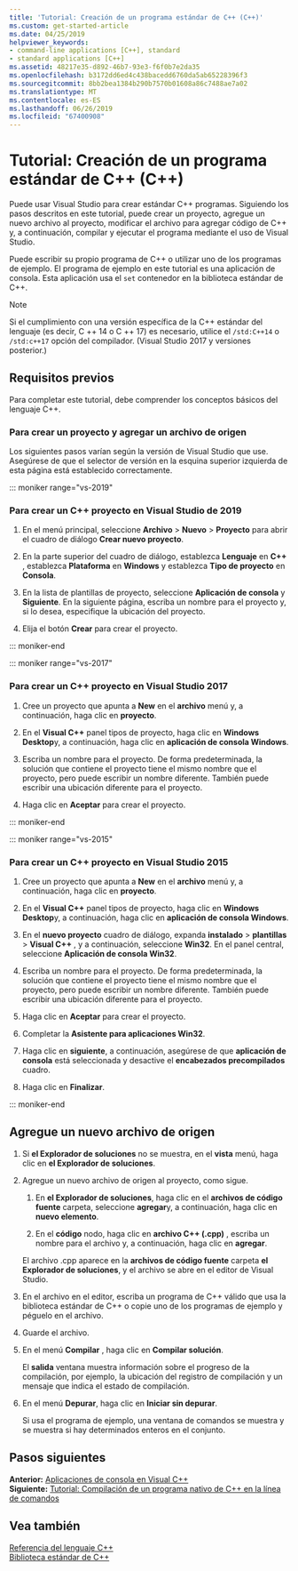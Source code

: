 ```yaml
---
title: 'Tutorial: Creación de un programa estándar de C++ (C++)'
ms.custom: get-started-article
ms.date: 04/25/2019
helpviewer_keywords:
- command-line applications [C++], standard
- standard applications [C++]
ms.assetid: 48217e35-d892-46b7-93e3-f6f0b7e2da35
ms.openlocfilehash: b3172dd6ed4c438bacedd6760da5ab65228396f3
ms.sourcegitcommit: 8bb2bea1384b290b7570b01608a86c7488ae7a02
ms.translationtype: MT
ms.contentlocale: es-ES
ms.lasthandoff: 06/26/2019
ms.locfileid: "67400908"
---
```

# <a name="walkthrough-creating-a-standard-c-program-c"></a>Tutorial: Creación de un programa estándar de C++ (C++)

Puede usar Visual Studio para crear estándar C++ programas. Siguiendo los pasos descritos en este tutorial, puede crear un proyecto, agregue un nuevo archivo al proyecto, modificar el archivo para agregar código de C++ y, a continuación, compilar y ejecutar el programa mediante el uso de Visual Studio.

Puede escribir su propio programa de C++ o utilizar uno de los programas de ejemplo. El programa de ejemplo en este tutorial es una aplicación de consola. Esta aplicación usa el `set` contenedor en la biblioteca estándar de C++.

> [!NOTE]
> Si el cumplimiento con una versión específica de la C++ estándar del lenguaje (es decir, C ++ 14 o C ++ 17) es necesario, utilice el `/std:C++14` o `/std:c++17` opción del compilador. (Visual Studio 2017 y versiones posterior.)

## <a name="prerequisites"></a>Requisitos previos

Para completar este tutorial, debe comprender los conceptos básicos del lenguaje C++.

### <a name="to-create-a-project-and-add-a-source-file"></a>Para crear un proyecto y agregar un archivo de origen

Los siguientes pasos varían según la versión de Visual Studio que use. Asegúrese de que el selector de versión en la esquina superior izquierda de esta página está establecido correctamente.

::: moniker range="vs-2019"

### <a name="to-create-a-c-project-in-visual-studio-2019"></a>Para crear un C++ proyecto en Visual Studio de 2019

1. En el menú principal, seleccione **Archivo** > **Nuevo** > **Proyecto** para abrir el cuadro de diálogo **Crear nuevo proyecto**.

1. En la parte superior del cuadro de diálogo, establezca **Lenguaje** en **C++** , establezca **Plataforma** en **Windows** y establezca **Tipo de proyecto** en **Consola**. 

1. En la lista de plantillas de proyecto, seleccione **Aplicación de consola** y **Siguiente**. En la siguiente página, escriba un nombre para el proyecto y, si lo desea, especifique la ubicación del proyecto.

1. Elija el botón **Crear** para crear el proyecto.

::: moniker-end

::: moniker range="vs-2017"

### <a name="to-create-a-c-project-in-visual-studio-2017"></a>Para crear un C++ proyecto en Visual Studio 2017

1. Cree un proyecto que apunta a **New** en el **archivo** menú y, a continuación, haga clic en **proyecto**.

1. En el **Visual C++** panel tipos de proyecto, haga clic en **Windows Desktop**y, a continuación, haga clic en **aplicación de consola Windows**.

1. Escriba un nombre para el proyecto. De forma predeterminada, la solución que contiene el proyecto tiene el mismo nombre que el proyecto, pero puede escribir un nombre diferente. También puede escribir una ubicación diferente para el proyecto.

1. Haga clic en **Aceptar** para crear el proyecto.

::: moniker-end

::: moniker range="vs-2015"

### <a name="to-create-a-c-project-in-visual-studio-2015"></a>Para crear un C++ proyecto en Visual Studio 2015

1. Cree un proyecto que apunta a **New** en el **archivo** menú y, a continuación, haga clic en **proyecto**.

1. En el **Visual C++** panel tipos de proyecto, haga clic en **Windows Desktop**y, a continuación, haga clic en **aplicación de consola Windows**.

1. En el **nuevo proyecto** cuadro de diálogo, expanda **instalado** > **plantillas** > **Visual C++** , y a continuación, seleccione **Win32**. En el panel central, seleccione **Aplicación de consola Win32**.

1. Escriba un nombre para el proyecto. De forma predeterminada, la solución que contiene el proyecto tiene el mismo nombre que el proyecto, pero puede escribir un nombre diferente. También puede escribir una ubicación diferente para el proyecto.

1. Haga clic en **Aceptar** para crear el proyecto.

1. Completar la **Asistente para aplicaciones Win32**. 

1. Haga clic en **siguiente**, a continuación, asegúrese de que **aplicación de consola** está seleccionada y desactive el **encabezados precompilados** cuadro. 

1. Haga clic en **Finalizar**.

::: moniker-end

## <a name="add-a-new-source-file"></a>Agregue un nuevo archivo de origen

1. Si **el Explorador de soluciones** no se muestra, en el **vista** menú, haga clic en **el Explorador de soluciones**.

1. Agregue un nuevo archivo de origen al proyecto, como sigue.

   1. En **el Explorador de soluciones**, haga clic en el **archivos de código fuente** carpeta, seleccione **agregar**y, a continuación, haga clic en **nuevo elemento**.

   1. En el **código** nodo, haga clic en **archivo C++ (.cpp)** , escriba un nombre para el archivo y, a continuación, haga clic en **agregar**.

   El archivo .cpp aparece en la **archivos de código fuente** carpeta **el Explorador de soluciones**, y el archivo se abre en el editor de Visual Studio.

1. En el archivo en el editor, escriba un programa de C++ válido que usa la biblioteca estándar de C++ o copie uno de los programas de ejemplo y péguelo en el archivo.

1. Guarde el archivo.

1. En el menú **Compilar** , haga clic en **Compilar solución**.

   El **salida** ventana muestra información sobre el progreso de la compilación, por ejemplo, la ubicación del registro de compilación y un mensaje que indica el estado de compilación.

1. En el menú **Depurar**, haga clic en **Iniciar sin depurar**.

   Si usa el programa de ejemplo, una ventana de comandos se muestra y se muestra si hay determinados enteros en el conjunto.

## <a name="next-steps"></a>Pasos siguientes

**Anterior:** [Aplicaciones de consola en Visual C++](../windows/console-applications-in-visual-cpp.md)<br/>
**Siguiente:** [Tutorial: Compilación de un programa nativo de C++ en la línea de comandos](../build/walkthrough-compiling-a-native-cpp-program-on-the-command-line.md)

## <a name="see-also"></a>Vea también

[Referencia del lenguaje C++](../cpp/cpp-language-reference.md)<br/>
[Biblioteca estándar de C++](../standard-library/cpp-standard-library-reference.md)
